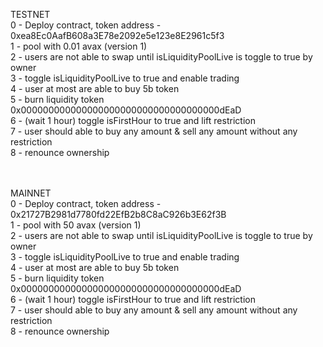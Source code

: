 TESTNET   <br>
0 - Deploy contract, token address - 0xea8Ec0AafB608a3E78e2092e5e123e8E2961c5f3  <br>
1 - pool with 0.01 avax (version 1) <br>
2 - users are not able to swap until isLiquidityPoolLive is toggle to true by owner <br>
3 - toggle isLiquidityPoolLive to true and enable trading <br>
4 - user at most are able to buy 5b token <br>
5 - burn liquidity token  0x000000000000000000000000000000000000dEaD <br>
6 - (wait 1 hour) toggle isFirstHour to true and lift restriction <br>
7 - user should able to buy any amount & sell any amount without any restriction <br>
8 - renounce ownership

<br><br>
MAINNET   <br>
0 - Deploy contract, token address - 0x21727B2981d7780fd22EfB2b8C8aC926b3E62f3B  <br>
1 - pool with 50 avax (version 1) <br>
2 - users are not able to swap until isLiquidityPoolLive is toggle to true by owner <br>
3 - toggle isLiquidityPoolLive to true and enable trading <br>
4 - user at most are able to buy 5b token <br>
5 - burn liquidity token  0x000000000000000000000000000000000000dEaD <br>
6 - (wait 1 hour) toggle isFirstHour to true and lift restriction <br>
7 - user should able to buy any amount & sell any amount without any restriction <br>
8 - renounce ownership
